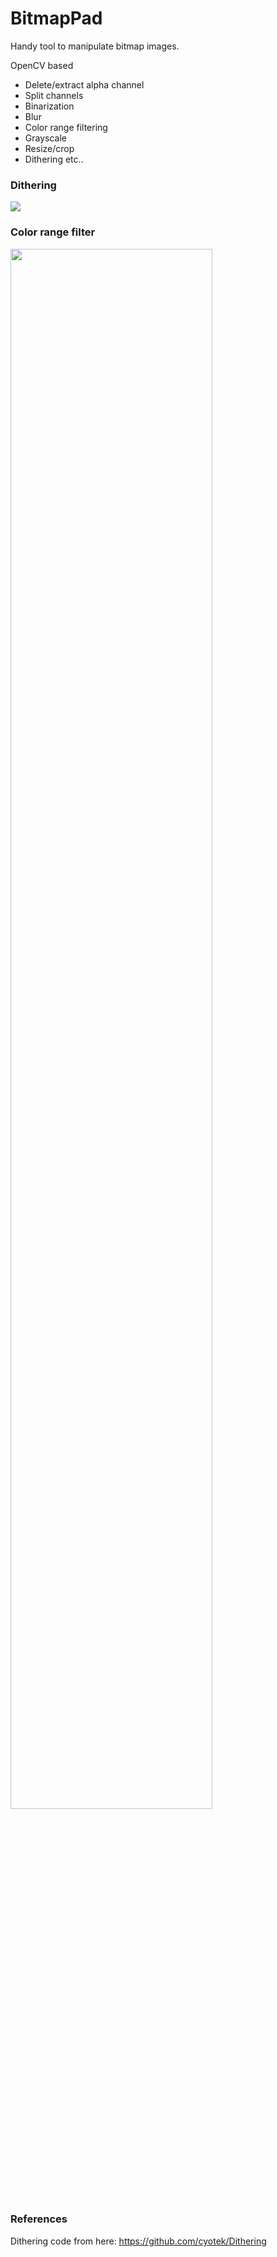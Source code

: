 # BitmapPad

Handy tool to manipulate bitmap images.

OpenCV based

- Delete/extract alpha channel
- Split channels
- Binarization 
- Blur
- Color range filtering
- Grayscale
- Resize/crop
- Dithering
 etc..

### Dithering

 
 <img  src="https://github.com/fel88/BitmapPad/assets/15663687/425628dd-3784-46e3-bb8c-7b31d6d656d9"  >


### Color range filter

<img  src="https://github.com/fel88/BitmapPad/assets/15663687/27d92873-74d8-4c4b-80fb-69dcec27246c" width="80%" >


### References

Dithering code from here: https://github.com/cyotek/Dithering
